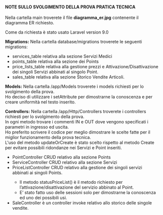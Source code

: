 <h4>NOTE SULLO SVOLGIMENTO DELLA PROVA PRATICA TECNICA</h4>

<p>Nella cartella main troverete il file <strong>diagramma_er.jpg</strong> contenente il diagramma ER richiesto.</p>

<p>Come da richiesta è stato usato Laravel version 9.0</p>

<p><strong>Migrations:</strong> Nella cartella database/migrations troverete le seguenti migrations:</p>
<ul>
    <li>services_table relativa alla sezione Servizi Medici</li>
	<li>points_table relativa alla sezione dei Points</li>
	<li>price_lists_table relativa alla gestione prezzi e Attivazione/Disattivazione dei singoli Servizi abbinati al singolo Point.</li>
	<li>sales_table relativa alla sezione Storico Vendite Articoli.</li>
</ul>
<p><strong>Models:</strong> Nella cartella /app/Models troverete i models richiesti per lo svolgimento della prova.<br/>Ho deciso di utilizzare i setAttribute per dimostrarne la conoscenza e per creare uniformità nel testo inserito.</p>

<p><strong>Controllers:</strong> Nella cartella /app/Http/Controllers troverete i controllers richiesti per lo svolgimento della prova.</br> 
  In ogni metodo trovare i commenti IN e OUT dove vengono specificati i parametri in ingresso ed uscita.</br>
  Ho preferito scrivere il codice per meglio dimostrare le scelte fatte per il miglior funzionamento della prova tecnica.</br>
  L'uso del metodo updateOrCreate è stato scelto rispetto al metodo Create per evitare possibili ridondanze nei Servizi e Point inseriti.</p>
  <ul>
        <li>PointController CRUD relativo alla sezione Points</li>
        <li>ServiceController CRUD relativo alla sezione Servizi</li>
        <li>PriceListController CRUD relativo alla gestione dei singoli servizi abbinati ai singoli Points.</li>
          <ul>
            <li>Il metodo statusPriceList() è il metodo richiesto per l’attivazione/disattivazione del servizio abbinato al Point. </li>
            <li>E’ stato fatto uso delle sessioni solo per dimostrarne la conoscenza ed uno dei possibili usi.</li>
            </ul>
        <li>
          SaleController è un controller invoke relativo allo storico delle singole vendite.
        </li>
    </ul>


 

